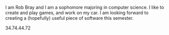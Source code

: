 I am Rob Bray and I am a sophomore majoring in computer science. I like to create and play games, and work on my car. I am looking forward to creating a (hopefully) useful piece of software this semester.

34.74.44.72
